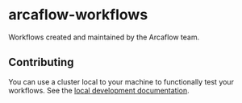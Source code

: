 # arcaflow-workflows

Workflows created and maintained by the Arcaflow team.

## Contributing

You can use a cluster local to your machine to functionally test your workflows. See the [local development documentation](docs/local-development.md).